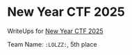 # New Year CTF 2025

WriteUps for [New Year CTF 2025](http://ctf-spcs.mf.grsu.by/)

Team Name: `:LOLZZ:`, 5th place

